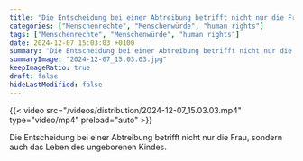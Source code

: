 ```yaml
---
title: "Die Entscheidung bei einer Abtreibung betrifft nicht nur die Frau, sondern auch das Leben des ungeborenen Kindes. "
categories: ["Menschenrechte", "Menschenwürde", "human rights"]
tags: ["Menschenrechte", "Menschenwürde", "human rights"]
date: 2024-12-07 15:03:03 +0100
summary: "Die Entscheidung bei einer Abtreibung betrifft nicht nur die Frau, sondern auch das Leben des ungeborenen Kindes. "
summaryImage: "2024-12-07_15.03.03.jpg"
keepImageRatio: true
draft: false
hideLastModified: false
---
```


{{< video src="/videos/distribution/2024-12-07_15.03.03.mp4" type="video/mp4" preload="auto" >}}

Die Entscheidung bei einer Abtreibung betrifft nicht nur die Frau, sondern auch das Leben des ungeborenen Kindes. 